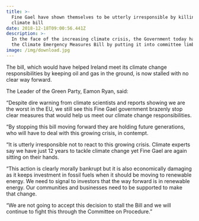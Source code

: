 ```yaml
---
title: >-
  Fine Gael have shown themselves to be utterly irresponsible by killing the
  climate bill
date: 2018-12-18T09:00:56.441Z
description: >-
  In the face of the increasing climate crisis, the Government today has killed
  the Climate Emergency Measures Bill by putting it into committee limbo.
image: /img/download.jpg
---
```

The bill, which would have helped Ireland meet its climate change responsibilities by keeping oil and gas in the ground, is now stalled with no clear way forward.

The Leader of the Green Party, Eamon Ryan, said:

“Despite dire warning from climate scientists and reports showing we are the worst in the EU, we still see this Fine Gael government brazenly stop clear measures that would help us meet our climate change responsibilities.

“By stopping this bill moving forward they are holding future generations, who will have to deal with this growing crisis, in contempt.

“It is utterly irresponsible not to react to this growing crisis. Climate experts say we have just 12 years to tackle climate change yet Fine Gael are again sitting on their hands. 

“This action is clearly morally bankrupt but it is also economically damaging as it keeps investment in fossil fuels when it should be moving to renewable energy. We need to signal to investors that the way forward is in renewable energy. Our communities and businesses need to be supported to make that change.

“We are not going to accept this decision to stall the Bill and we will continue to fight this through the Committee on Procedure.”
